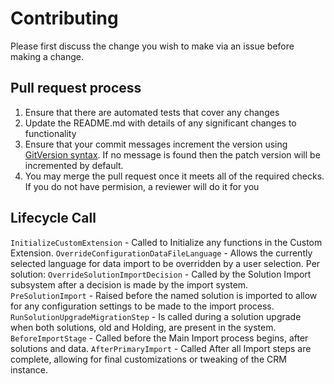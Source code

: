 # Contributing

Please first discuss the change you wish to make via an issue before making a change. 

## Pull request process

1. Ensure that there are automated tests that cover any changes 
1. Update the README.md with details of any significant changes to functionality
1. Ensure that your commit messages increment the version using [GitVersion syntax](https://gitversion.readthedocs.io/en/latest/input/docs/more-info/version-increments/). If no message is found then the patch version will be incremented by default.
1. You may merge the pull request once it meets all of the required checks. If you do not have permision, a reviewer will do it for you

## Lifecycle Call

`InitializeCustomExtension` - Called to Initialize any functions in the Custom Extension.
`OverrideConfigurationDataFileLanguage` - Allows the currently selected language for data import to be overridden by a user selection.
Per solution:
    `OverrideSolutionImportDecision` - Called by the Solution Import subsystem after a decision is made by the import system.
    `PreSolutionImport` - Raised before the named solution is imported to allow for any configuration settings to be made to the import process.
    `RunSolutionUpgradeMigrationStep` - Is called during a solution upgrade when both solutions, old and Holding, are present in the system.
`BeforeImportStage` - Called before the Main Import process begins, after solutions and data.
`AfterPrimaryImport` - Called After all Import steps are complete, allowing for final customizations or tweaking of the CRM instance.